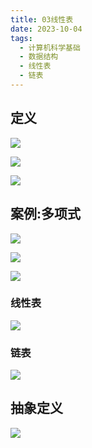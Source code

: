 ```yaml
---
title: 03线性表
date: 2023-10-04
tags:
  - 计算机科学基础
  - 数据结构
  - 线性表
  - 链表
---
```

## 定义

![](/images/posts/Pasted%20image%2020231003214151.png)

![](/images/posts/Pasted%20image%2020231003214244.png)

![](/images/posts/Pasted%20image%2020231003220239.png)

## 案例:多项式

![](/images/posts/Pasted%20image%2020231003220453.png)

![](/images/posts/Pasted%20image%2020231003221652.png)

![](/images/posts/Pasted%20image%2020231003221749.png)

### 线性表

![](/images/posts/Pasted%20image%2020231003222629.png)

### 链表

![](/images/posts/Pasted%20image%2020231003222739.png)


## 抽象定义

![](/images/posts/Pasted%20image%2020231004105108.png)